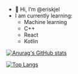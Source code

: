 - 👋 Hi, I’m @eriskjel
- I am currently learning:
  - Machine learning
  - C++
  - React
  - Kotlin


[![Anurag's GitHub stats](https://github-readme-stats.vercel.app/api?username=eriskjel)](https://github.com/anuraghazra/github-readme-stats)

[![Top Langs](https://github-readme-stats.vercel.app/api/top-langs/?username=eriskjel)](https://github.com/anuraghazra/github-readme-stats)

<!---
eriskjel/eriskjel is a ✨ special ✨ repository because its `README.md` (this file) appears on your GitHub profile.
You can click the Preview link to take a look at your changes.
--->

